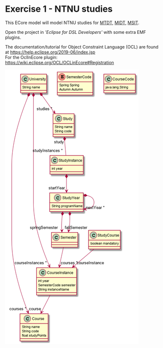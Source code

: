 # Exercise 1 - NTNU studies

This ECore model will model NTNU studies for 
[MTDT](https://www.ntnu.no/studier/mtdt/oppbygning#year=2016&programmeCode=MTDT),
[MIDT](https://www.ntnu.no/studier/midt/oppbygning#year=2018&programmeCode=MIDT&dir=MIDTPRU-18),
[MSIT](https://www.ntnu.no/studier/msit/oppbygning#year=2019&programmeCode=MSIT&dir=MSIT-SWE-19).

Open the project in _'Eclipse for DSL Developers'_ with some extra EMF plugins.

The documentation/tutorial for Object Constraint Language (OCL) are found at https://help.eclipse.org/2019-06/index.jsp  
For the OclInEcore plugin: https://wiki.eclipse.org/OCL/OCLinEcore#Registration

![uml of ecore](docs/studies.ecore.png)
